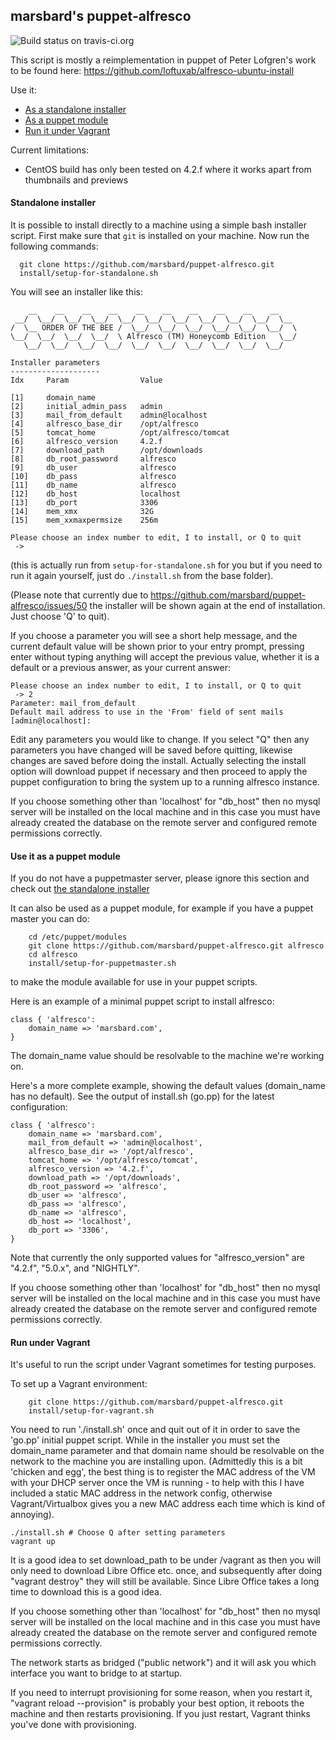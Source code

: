 ## marsbard's puppet-alfresco 

![Build status on travis-ci.org](https://api.travis-ci.org/marsbard/puppet-alfresco.svg)

This script is mostly a reimplementation in puppet of Peter Lofgren's work to be found here: https://github.com/loftuxab/alfresco-ubuntu-install

Use it:
* [As a standalone installer](#standalone)
* [As a puppet module](#puppetmodule)
* [Run it under Vagrant](#vagrant)

Current limitations:

* CentOS build has only been tested on 4.2.f where it works apart from thumbnails and previews


#### <a name='standalone'></a>Standalone installer

It is possible to install directly to a machine using a simple bash
installer script. First make sure that `git` is installed on your machine. Now run the following commands:

```
  git clone https://github.com/marsbard/puppet-alfresco.git 
  install/setup-for-standalone.sh
```

You will see an installer like this:

	    __    __    __    __    __    __    __    __    __    __
	 __/  \__/  \__/  \__/  \__/  \__/  \__/  \__/  \__/  \__/  \__
	/  \__ ORDER OF THE BEE /  \__/  \__/  \__/  \__/  \__/  \__/  \
	\__/  \__/  \__/  \__/  \ Alfresco (TM) Honeycomb Edition   \__/
	   \__/  \__/  \__/  \__/  \__/  \__/  \__/  \__/  \__/  \__/  

	Installer parameters
	--------------------
	Idx     Param                Value

	[1]     domain_name
	[2]     initial_admin_pass   admin
	[3]     mail_from_default    admin@localhost
	[4]     alfresco_base_dir    /opt/alfresco
	[5]     tomcat_home          /opt/alfresco/tomcat
	[6]     alfresco_version     4.2.f
	[7]     download_path        /opt/downloads
	[8]     db_root_password     alfresco
	[9]     db_user              alfresco
	[10]    db_pass              alfresco
	[11]    db_name              alfresco
	[12]    db_host              localhost
	[13]    db_port              3306
	[14]    mem_xmx              32G
	[15]    mem_xxmaxpermsize    256m

	Please choose an index number to edit, I to install, or Q to quit
	 ->

(this is actually run from `setup-for-standalone.sh` for you but if you need to run it again yourself, 
just do `./install.sh` from the base folder).

(Please note that currently due to https://github.com/marsbard/puppet-alfresco/issues/50 the installer
will be shown again at the end of installation. Just choose 'Q' to quit).

If you choose a parameter you will see a short help message, and the current default value will be shown prior to your entry prompt, pressing enter without typing anything will accept the previous value, whether it is a default or a previous answer, as your current answer:

	Please choose an index number to edit, I to install, or Q to quit
	 -> 2
	Parameter: mail_from_default
	Default mail address to use in the 'From' field of sent mails
	[admin@localhost]: 

Edit any parameters you would like to change. If you select "Q" then any parameters you have changed will be saved before quitting, likewise changes are saved before doing the install. Actually selecting the install option will download puppet if necessary and then proceed to apply the puppet configuration to bring the system up to a running alfresco instance.

If you choose something other than 'localhost' for "db_host" then no mysql server will be installed on the local machine and in this case you must have already created the database on the remote server and configured remote permissions correctly.

#### <a name='puppetmodule'></a>Use it as a puppet module

If you do not have a puppetmaster server, please ignore this section and check out [the standalone installer](#standalone)

It can also be used as a puppet module, for example if you have a puppet master 
you can do:

```
	cd /etc/puppet/modules
	git clone https://github.com/marsbard/puppet-alfresco.git alfresco
	cd alfresco
	install/setup-for-puppetmaster.sh
```

to make the module available for use in your puppet scripts.

Here is an example of a minimal puppet script to install alfresco:

	class { 'alfresco':
		domain_name => 'marsbard.com',
	}

The domain_name value should be resolvable to the machine we're working on.

Here's a more complete example, showing the default values (domain_name has no default). See the output of install.sh (go.pp) for the latest configuration:

	class { 'alfresco':
		domain_name => 'marsbard.com',	
		mail_from_default => 'admin@localhost',	
		alfresco_base_dir => '/opt/alfresco',	
		tomcat_home => '/opt/alfresco/tomcat',	
		alfresco_version => '4.2.f',	
		download_path => '/opt/downloads',	
		db_root_password => 'alfresco',
		db_user => 'alfresco',	
		db_pass => 'alfresco',	
		db_name => 'alfresco',	
		db_host => 'localhost',	
		db_port => '3306',	
	}


Note that currently the only supported values for "alfresco_version" are "4.2.f",  "5.0.x", and "NIGHTLY".

If you choose something other than 'localhost' for "db_host" then no mysql server will be installed on the local machine and in this case you must have already created the database on the remote server and configured remote permissions correctly.

#### <a name='vagrant'></a>Run under Vagrant

It's useful to run the script under Vagrant sometimes for testing purposes.

To set up a Vagrant environment:

```
	git clone https://github.com/marsbard/puppet-alfresco.git 
	install/setup-for-vagrant.sh
```

You need to run './install.sh' once and quit out of it in order to save the 'go.pp' initial puppet script. 
While in the installer you must set the domain_name parameter and that domain name should be resolvable on the network to the machine you are installing upon. 
(Admittedly this is a bit 'chicken and egg', the best thing is to register the MAC address of the VM with your DHCP server once the VM is running - to help with this I have included a static MAC address in the network config, otherwise Vagrant/Virtualbox gives you a new MAC address each time which is kind of annoying).

	./install.sh # Choose Q after setting parameters
	vagrant up

It is a good idea to set download_path to be under /vagrant as then you will only need to download Libre Office etc. once, and subsequently after doing "vagrant destroy" they will still be available. Since Libre Office takes a long time to download this is a good idea.

If you choose something other than 'localhost' for "db_host" then no mysql server will be installed on the local machine and in this case you must have already created the database on the remote server and configured remote permissions correctly.

The network starts as bridged ("public network") and it will ask you which interface you want to bridge to at startup. 

If you need to interrupt provisioning for some reason, when you restart it, "vagrant reload --provision" is probably your best option, it reboots the machine and then restarts provisioning. If you just restart, Vagrant thinks you've done with provisioning.




